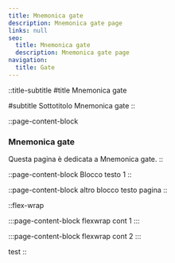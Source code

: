 ```yaml
---
title: Mnemonica gate
description: Mnemonica gate page
links: null
seo:
  title: Mnemonica gate
  description: Mnemonica gate page
navigation:
  title: Gate
---
```


::title-subtitle
#title
Mnemonica gate

#subtitle
Sottotitolo Mnemonica gate
::

::page-content-block
### Mnemonica gate

Questa pagina è dedicata a Mnemonica gate.
::

::page-content-block
Blocco testo 1
::

::page-content-block
altro blocco testo pagina
::

::flex-wrap

  :::page-content-block
  flexwrap cont 1
  :::

  :::page-content-block
  flexwrap cont 2
  :::

test
::
